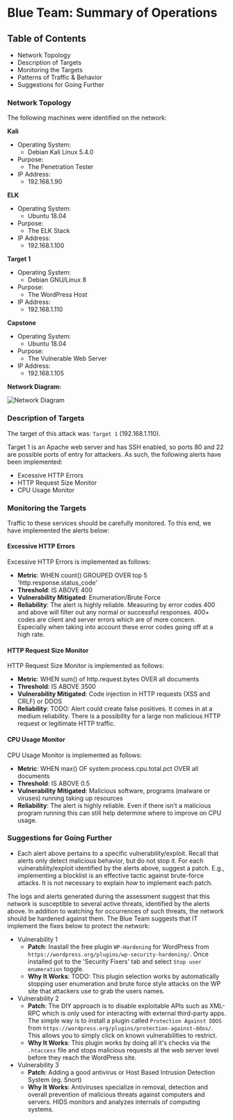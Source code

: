 # Blue Team: Summary of Operations

## Table of Contents
- Network Topology
- Description of Targets
- Monitoring the Targets
- Patterns of Traffic & Behavior
- Suggestions for Going Further

### Network Topology

The following machines were identified on the network:

**Kali**
- Operating System: 
    - Debian Kali Linux 5.4.0
- Purpose: 
    - The Penetration Tester
- IP Address: 
    - 192.168.1.90

**ELK**
- Operating System: 
    - Ubuntu 18.04
- Purpose: 
    - The ELK Stack
- IP Address: 
    - 192.168.1.100

**Target 1**
- Operating System: 
    - Debian GNU/Linux 8
- Purpose: 
    - The WordPress Host
- IP Address: 
    - 192.168.1.110

**Capstone**
- Operating System: 
    - Ubuntu 18.04
- Purpose: 
    - The Vulnerable Web Server
- IP Address: 
    - 192.168.1.105

**Network Diagram:**

![Network Diagram](/Images/final-project-network-diagram.png "Network Diagram")


### Description of Targets

The target of this attack was: `Target 1` (192.168.1.110).

Target 1 is an Apache web server and has SSH enabled, so ports 80 and 22 are possible ports of entry for attackers. As such, the following alerts have been implemented:

- Excessive HTTP Errors
- HTTP Request Size Monitor
- CPU Usage Monitor



### Monitoring the Targets

Traffic to these services should be carefully monitored. To this end, we have implemented the alerts below:

#### Excessive HTTP Errors

Excessive HTTP Errors is implemented as follows:
  - **Metric**: WHEN count() GROUPED OVER top 5 'http.response.status_code'
  - **Threshold**: IS ABOVE 400
  - **Vulnerability Mitigated**: Enumeration/Brute Force
  - **Reliability**: The alert is highly reliable. Measuring by error codes 400 and above will filter out any normal or successful responses. 400+ codes are client and server errors which are of more concern. Especially when taking into account these error codes going off at a high rate.


#### HTTP Request Size Monitor
HTTP Request Size Monitor is implemented as follows:
  - **Metric**: WHEN sum() of http.request.bytes OVER all documents
  - **Threshold**:  IS ABOVE 3500
  - **Vulnerability Mitigated**: Code injection in HTTP requests (XSS and CRLF) or DDOS
  - **Reliability**: TODO: Alert could create false positives. It comes in at a medium reliability. There is a possibility for a large non malicious HTTP request or legitimate HTTP traffic.

#### CPU Usage Monitor
CPU Usage Monitor is implemented as follows:
  - **Metric**: WHEN max() OF system.process.cpu.total.pct OVER all documents
  - **Threshold**: IS ABOVE 0.5
  - **Vulnerability Mitigated**: Malicious software, programs (malware or viruses) running taking up resources
  - **Reliability**: The alert is highly reliable. Even if there isn’t a malicious program running this can still help determine where to improve on CPU usage.


### Suggestions for Going Further

- Each alert above pertains to a specific vulnerability/exploit. Recall that alerts only detect malicious behavior, but do not stop it. For each vulnerability/exploit identified by the alerts above, suggest a patch. E.g., implementing a blocklist is an effective tactic against brute-force attacks. It is not necessary to explain _how_ to implement each patch.

The logs and alerts generated during the assessment suggest that this network is susceptible to several active threats, identified by the alerts above. In addition to watching for occurrences of such threats, the network should be hardened against them. The Blue Team suggests that IT implement the fixes below to protect the network:
- Vulnerability 1
  - **Patch**: Inastall the free plugin `WP-Hardening` for WordPress from `https://wordpress.org/plugins/wp-security-hardening/`. Once installed got to the 'Security Fixers' tab and select `Stop user enumeration` toggle.
  - **Why It Works**: TODO: This plugin selection works by automatically stopping user enumeration and brute force style attacks on the WP site that attackers use to grab the users names. 
- Vulnerability 2
  - **Patch**: The DIY approach is to disable exploitable APIs such as XML-RPC which is only used for interacting with external third-party apps. The simple way is to install a plugin called `Protection Against DDOS` from `https://wordpress.org/plugins/protection-against-ddos/`. This allows you to simply click on known vulnerabilities to restrict.
  - **Why It Works**: This plugin works by doing all it's checks via the `.htaccess` file and stops malicious requests at the web server level before they reach the WordPress site.
- Vulnerability 3
  - **Patch**: Adding a good antivirus or Host Based Intrusion Detection System (eg. Snort)
  - **Why It Works**: Antiviruses specialize in removal, detection and overall prevention of malicious threats against computers and servers. HIDS monitors and analyzes internals of computing systems. 
